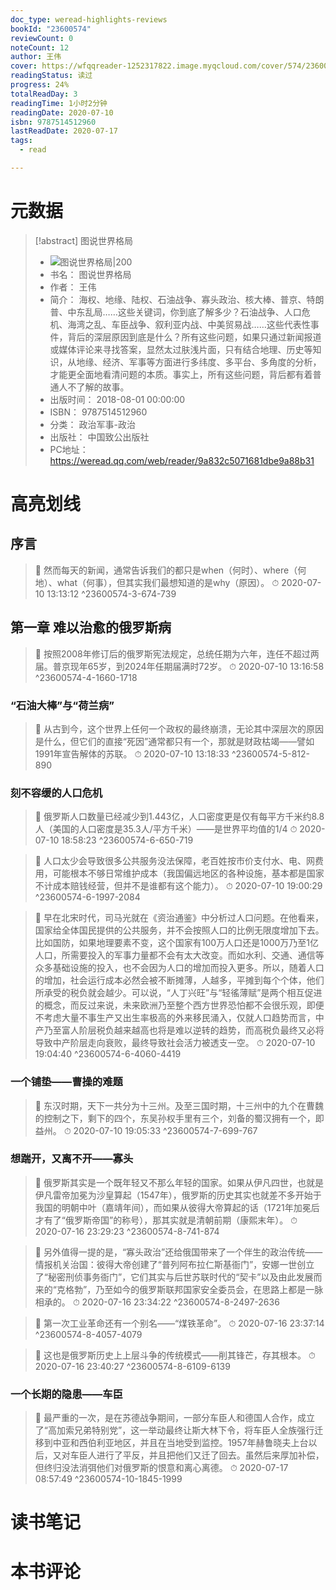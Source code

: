 ```yaml
---
doc_type: weread-highlights-reviews
bookId: "23600574"
reviewCount: 0
noteCount: 12
author: 王伟
cover: https://wfqqreader-1252317822.image.myqcloud.com/cover/574/23600574/t7_23600574.jpg
readingStatus: 读过
progress: 24%
totalReadDay: 3
readingTime: 1小时2分钟
readingDate: 2020-07-10
isbn: 9787514512960
lastReadDate: 2020-07-17
tags:
  - read

---
```

# 元数据
> [!abstract] 图说世界格局
> - ![ 图说世界格局|200](https://wfqqreader-1252317822.image.myqcloud.com/cover/574/23600574/t7_23600574.jpg)
> - 书名： 图说世界格局
> - 作者： 王伟
> - 简介： 海权、地缘、陆权、石油战争、寡头政治、核大棒、普京、特朗普、中东乱局……这些关键词，你到底了解多少？石油战争、人口危机、海湾之乱、车臣战争、叙利亚内战、中美贸易战……这些代表性事件，背后的深层原因到底是什么？所有这些问题，如果只通过新闻报道或媒体评论来寻找答案，显然太过肤浅片面，只有结合地理、历史等知识，从地缘、经济、军事等方面进行多纬度、多平台、多角度的分析，才能更全面地看清问题的本质。事实上，所有这些问题，背后都有着普通人不了解的故事。
> - 出版时间： 2018-08-01 00:00:00
> - ISBN： 9787514512960
> - 分类： 政治军事-政治
> - 出版社： 中国致公出版社
> - PC地址：https://weread.qq.com/web/reader/9a832c5071681dbe9a88b31

# 高亮划线

## 序言

> 📌 然而每天的新闻，通常告诉我们的都只是when（何时）、where（何地）、what（何事），但其实我们最想知道的是why（原因）。 
> ⏱ 2020-07-10 13:13:12 ^23600574-3-674-739

## 第一章 难以治愈的俄罗斯病

> 📌 按照2008年修订后的俄罗斯宪法规定，总统任期为六年，连任不超过两届。普京现年65岁，到2024年任期届满时72岁。 
> ⏱ 2020-07-10 13:16:58 ^23600574-4-1660-1718

### “石油大棒”与“荷兰病”

> 📌 从古到今，这个世界上任何一个政权的最终崩溃，无论其中深层次的原因是什么，但它们的直接“死因”通常都只有一个，那就是财政枯竭——譬如1991年宣告解体的苏联。 
> ⏱ 2020-07-10 13:18:33 ^23600574-5-812-890

### 刻不容缓的人口危机

> 📌 俄罗斯人口数量已经减少到1.443亿，人口密度更是仅有每平方千米约8.8人（美国的人口密度是35.3人/平方千米）——是世界平均值的1/4 
> ⏱ 2020-07-10 18:58:23 ^23600574-6-650-719

> 📌 人口太少会导致很多公共服务没法保障，老百姓按市价支付水、电、网费用，可能根本不够日常维护成本（我国偏远地区的各种设施，基本都是国家不计成本赔钱经营，但并不是谁都有这个能力）。 
> ⏱ 2020-07-10 19:00:29 ^23600574-6-1997-2084

> 📌 早在北宋时代，司马光就在《资治通鉴》中分析过人口问题。在他看来，国家给全体国民提供的公共服务，并不会按照人口的比例无限度增加下去。比如国防，如果地理要素不变，这个国家有100万人口还是1000万乃至1亿人口，所需要投入的军事力量都不会有太大改变。而如水利、交通、通信等众多基础设施的投入，也不会因为人口的增加而投入更多。所以，随着人口的增加，社会运行成本必然会被不断摊薄，人越多，平摊到每个个体，他们所承受的税负就会越少。可以说，“人丁兴旺”与“轻徭薄赋”是两个相互促进的概念，而反过来说，未来欧洲乃至整个西方世界恐怕都不会很乐观，即便不考虑大量不事生产又出生率极高的外来移民涌入，仅就人口趋势而言，中产乃至富人阶层税负越来越高也将是难以逆转的趋势，而高税负最终又必将导致中产阶层走向衰败，最终导致社会活力被透支一空。 
> ⏱ 2020-07-10 19:04:40 ^23600574-6-4060-4419

### 一个铺垫——曹操的难题

> 📌 东汉时期，天下一共分为十三州。及至三国时期，十三州中的九个在曹魏的控制之下，剩下的四个，东吴孙权手里有三个，刘备的蜀汉拥有一个，即益州。 
> ⏱ 2020-07-10 19:05:33 ^23600574-7-699-767

### 想踹开，又离不开——寡头

> 📌 俄罗斯其实是一个既年轻又不那么年轻的国家。如果从伊凡四世，也就是伊凡雷帝加冕为沙皇算起（1547年），俄罗斯的历史其实也就差不多开始于我国的明朝中叶（嘉靖年间），而如果从彼得大帝算起的话（1721年加冕后才有了“俄罗斯帝国”的称号），那其实就是清朝前期（康熙末年）。 
> ⏱ 2020-07-16 23:29:23 ^23600574-8-741-874

> 📌 另外值得一提的是，“寡头政治”还给俄国带来了一个伴生的政治传统——情报机关治国：彼得大帝创建了“普列阿布拉仁斯基衙门”，安娜一世创立了“秘密刑侦事务衙门”，它们其实与后世苏联时代的“契卡”以及由此发展而来的“克格勃”，乃至如今的俄罗斯联邦国家安全委员会，在思路上都是一脉相承的。 
> ⏱ 2020-07-16 23:34:22 ^23600574-8-2497-2636

> 📌 第一次工业革命还有一个别名——“煤铁革命”。 
> ⏱ 2020-07-16 23:37:14 ^23600574-8-4057-4079

> 📌 这也是俄罗斯历史上上层斗争的传统模式——削其锋芒，存其根本。 
> ⏱ 2020-07-16 23:40:27 ^23600574-8-6109-6139

### 一个长期的隐患——车臣

> 📌 最严重的一次，是在苏德战争期间，一部分车臣人和德国人合作，成立了“高加索兄弟特别党”，这一举动最终让斯大林下令，将车臣人全族强行迁移到中亚和西伯利亚地区，并且在当地受到监控。1957年赫鲁晓夫上台以后，又对车臣人进行了平反，并且把他们又迁了回去。虽然后来厚加补偿，但终归没法消弭他们对俄罗斯的恨意和离心离德。 
> ⏱ 2020-07-17 08:57:49 ^23600574-10-1845-1999

# 读书笔记

# 本书评论

